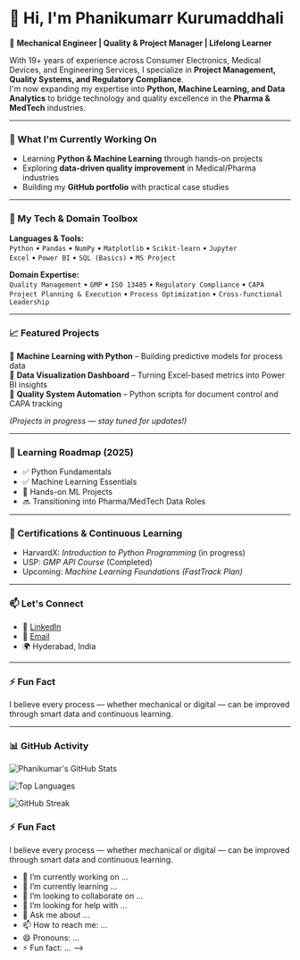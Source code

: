 # 👋 Hi, I'm Phanikumarr Kurumaddhali

🌟 **Mechanical Engineer | Quality & Project Manager | Lifelong Learner**

With 19+ years of experience across Consumer Electronics, Medical Devices, and Engineering Services, I specialize in **Project Management, Quality Systems, and Regulatory Compliance**.  
I'm now expanding my expertise into **Python, Machine Learning, and Data Analytics** to bridge technology and quality excellence in the **Pharma & MedTech** industries.

---

### 🚀 What I'm Currently Working On
- Learning **Python & Machine Learning** through hands-on projects  
- Exploring **data-driven quality improvement** in Medical/Pharma industries  
- Building my **GitHub portfolio** with practical case studies  

---

### 🧠 My Tech & Domain Toolbox
**Languages & Tools:**  
`Python` • `Pandas` • `NumPy` • `Matplotlib` • `Scikit-learn` • `Jupyter`  
`Excel` • `Power BI` • `SQL (Basics)` • `MS Project`

**Domain Expertise:**  
`Quality Management` • `GMP` • `ISO 13485` • `Regulatory Compliance` • `CAPA`  
`Project Planning & Execution` • `Process Optimization` • `Cross-functional Leadership`

---

### 📈 Featured Projects
🔹 **Machine Learning with Python** – Building predictive models for process data  
🔹 **Data Visualization Dashboard** – Turning Excel-based metrics into Power BI insights  
🔹 **Quality System Automation** – Python scripts for document control and CAPA tracking  

*(Projects in progress — stay tuned for updates!)*  

---

### 🌱 Learning Roadmap (2025)
- ✅ Python Fundamentals  
- ✅ Machine Learning Essentials  
- 🔄 Hands-on ML Projects  
- 🔜 Transitioning into Pharma/MedTech Data Roles  

---

### 🧩 Certifications & Continuous Learning
- HarvardX: *Introduction to Python Programming* (in progress)  
- USP: *GMP API Course* (Completed)  
- Upcoming: *Machine Learning Foundations (FastTrack Plan)*  

---

### 📫 Let's Connect
- 💼 [LinkedIn](https://linkedin.com/in/phanikumar-kurumaddhali)  
- 📧 [Email](mailto:your.email@example.com)  
- 🌍 Hyderabad, India  

---

### ⚡ Fun Fact
I believe every process — whether mechanical or digital — can be improved through smart data and continuous learning.

---

### 📊 GitHub Activity

![Phanikumar's GitHub Stats](https://github-readme-stats.vercel.app/api?username=phanikumar-k&show_icons=true&theme=default)

![Top Languages](https://github-readme-stats.vercel.app/api/top-langs/?username=phanikumar-k&layout=compact&theme=default)

![GitHub Streak](https://github-readme-streak-stats.herokuapp.com/?user=phanikumar-k&theme=default)

### ⚡ Fun Fact
I believe every process — whether mechanical or digital — can be improved through smart data and continuous learning.

- 🔭 I’m currently working on ...
- 🌱 I’m currently learning ...
- 👯 I’m looking to collaborate on ...
- 🤔 I’m looking for help with ...
- 💬 Ask me about ...
- 📫 How to reach me: ...
- 😄 Pronouns: ...
- ⚡ Fun fact: ...
-->
